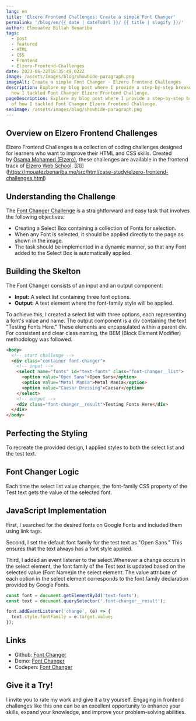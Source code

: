 ```yaml
---
lang: en
title: 'Elzero Frontend Challenges: Create a simple Font Changer'
permalink: '/blog/en/{{ date | dateToUrl }}/ {{ title | slugify }}/'
author: Elmouatez Billah Benariba
tags:
  - post
  - featured
  - HTML
  - CSS
  - Frontend
  - Elzero-Frontend-Challenges
date: 2023-06-22T16:35:49.022Z
image: /assets/images/blog/showhide-paragraph.png
imageAlt: Create a simple Font Changer - Elzero Frontend Challenges
description: Explore my blog post where I provide a step-by-step breakdown of
  how I tackled Font Changer Elzero Frontend Challenge.
pageDescription: Explore my blog post where I provide a step-by-step breakdown
  of how I tackled Font Changer Elzero Frontend Challenge.
seoImage: /assets/images/blog/showhide-paragraph.png
---
```


## Overview on Elzero Frontend Challenges

Elzero Frontend Challenges is a collection of coding challenges designed for learners who want to improve their HTML and CSS skills. Created by [Osama Mohamed (Elzero)](https://twitter.com/Osama_Elzero), these challenges are available in the frontend track of [Elzero Web School](https://elzero.org/tracks/front-end/). [\[1]](https://mouatezbenariba.me/src/html/case-study/elzero-frontend-challenges.html)

## Understanding the Challenge

The [Font Changer Challenge](https://elzero.org/frontend-font-changer/) is a straightforward and easy task that involves the following objectives:

- Creating a Select Box containing a collection of Fonts for selection.
- When any Font is selected, it should be applied directly to the page as shown in the image.
- The task should be implemented in a dynamic manner, so that any Font added to the Select Box is automatically applied.

## Building the Skelton

The Font Changer consists of an input and an output component:

- **Input:** A select list containing three font options.
- **Output:** A text element where the font-family style will be applied.

To achieve this, I created a select list with three options, each representing a font's value and name. The output component is a div containing the text "Testing Fonts Here." These elements are encapsulated within a parent div. For consistent and clear class naming, the BEM (Block Element Modifier) methodology was followed.

```html
<body>
  <!-- start challenge -->
  <div class="container font-changer">
    <!-- input -->
    <select name="fonts" id="text-fonts" class="font-changer__list">
      <option value="Open Sans">Open Sans</option>
      <option value="Metal Mania">Metal Mania</option>
      <option value="Caesar Dressing">Caesar</option>
    </select>
    <!-- output -->
    <div class="font-changer__result">Testing Fonts Here</div>
  </div>
</body>
```

## Perfecting the Styling

To recreate the provided design, I applied styles to both the select list and the test text.

## Font Changer Logic

Each time the select list value changes, the font-family CSS property of the Test text gets the value of the selected font.

## JavaScript Implementation

First, I searched for the desired fonts on Google Fonts and included them using link tags.

Second, I set the default font family for the test text as "Open Sans." This ensures that the text always has a font style applied.

T﻿hird, I added an event listener to the select.Whenever a change occurs in the select element, the font family of the Test text is updated based on the selected value (Font Name)in the select element. The value attribute of each option in the select element corresponds to the font family declaration provided by Google Fonts.

```javascript
const font = document.getElementById('text-fonts');
const text = document.querySelector('.font-changer__result');

font.addEventListener('change', (e) => {
  text.style.fontFamily = e.target.value;
});
```

## Links

- Github: ﻿[Font Changer](https://github.com/mouatezbenariba/Elzero-Frontend-Challenges/tree/main/font-changer)
- Demo: [﻿Font Changer](https://mouatezbenariba.github.io/Elzero-Frontend-Challenges/font-changer/)
- Codepen: [Font Changer](https://codepen.io/mouatezbenariba/pen/JjeRVmB)

## Give it a Try!

I invite you to rate my work and give it a try yourself. Engaging in frontend challenges like this one can be an excellent opportunity to enhance your skills, expand your knowledge, and improve your problem-solving abilities.
